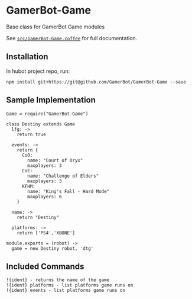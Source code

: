 # GamerBot-Game

Base class for GamerBot Game modules

See [`src/GamerBot-Game.coffee`](src/GamerBot-Game.coffee) for full documentation.

## Installation

In hubot project repo, run:

`npm install git+https://git@github.com/GamerBot/GamerBot-Game --save`

## Sample Implementation

```
Game = require("GamerBot-Game")

class Destiny extends Game
  lfg: ->
    return true

  events: ->
    return {
      CoO:
        name: "Court of Oryx"
        maxplayers: 3
      CoE:
        name: "Challenge of Elders"
        maxplayers: 3
      KFHM:
        name: "King's Fall - Hard Mode"
        maxplayers: 6
    }

  name: ->
    return "Destiny"

  platforms: ->
    return ['PS4','XBONE']

module.exports = (robot) ->
  game = new Destiny robot, 'dtg'
```

## Included Commands

```
!{ident} - returns the name of the game
!{ident} platforms - list platforms game runs on
!{ident} events - list platforms game runs on
```
